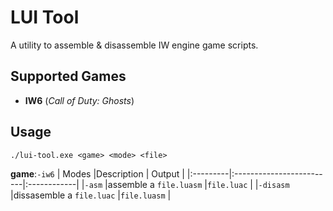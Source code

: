 # LUI Tool
A utility to assemble & disassemble IW engine game scripts.
## Supported Games
- **IW6** (*Call of Duty: Ghosts*)
## Usage
``./lui-tool.exe <game> <mode> <file>``

**game**:`-iw6`
| Modes    |Description               | Output      |
|:---------|:-------------------------|:------------|
|`-asm`    |assemble a `file.luasm`   |`file.luac`  |
|`-disasm` |dissasemble a `file.luac` |`file.luasm` |
